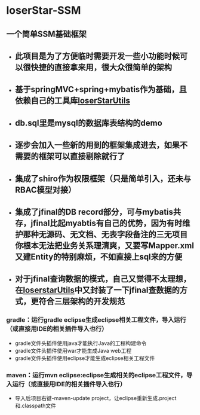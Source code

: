 # loserStar-SSM
## 一个简单SSM基础框架
* ## 此项目是为了方便临时需要开发一些小功能时候可以很快捷的直接拿来用，很大众很简单的架构
* ## 基于springMVC+spring+mybatis作为基础，且依赖自己的工具库[loserStarUtils](https://github.com/xinxin321198/loserStarUtils)
* ## db.sql里是mysql的数据库表结构的demo
* ## 逐步会加入一些新的用到的框架集成进去，如果不需要的框架可以直接剔除就行了
* ## 集成了shiro作为权限框架（只是简单引入，还未与RBAC模型对接）
* ## 集成了jfinal的DB record部分，可与mybatis共存，jfinal比起myabtis有自己的优势，因为有时维护那种无源码、无文档、无表字段备注的三无项目你根本无法把业务关系理清爽，又要写Mapper.xml又建Entity的特别麻烦，不如直接上sql来的方便
* ## 对于jfinal查询数据的模式，自己又觉得不太理想，在[loserstarUtils](https://github.com/xinxin321198/loserStarUtils)中又封装了一下jfinal查数据的方式，更符合三层架构的开发规范



### gradle：运行gradle eclipse生成eclipse相关工程文件，导入运行（或直接用IDE的相关插件导入也行）
* gradle文件头插件使用java才能执行Java的工程构建命令
* gradle文件头插件使用war才能生成Java web工程
* gradle文件头插件使用eclipse才能生成eclipse相关工程文件


### maven：运行mvn eclipse:eclipse生成相关的eclipse工程文件，导入运行（或直接用IDE的相关插件导入也行）
* 导入后项目右键-maven-update project，让eclipse重新生成.project 和.classpath文件